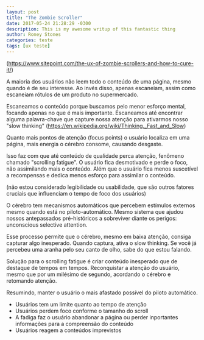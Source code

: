 ```yaml
---
layout: post
title: "The Zombie Scroller"
date: 2017-05-24 21:28:29 -0300
description: This is my awesome writup of this fantastic thing
author: Roney Stones
categories: teste
tags: [ux teste]
---
```


(https://www.sitepoint.com/the-ux-of-zombie-scrollers-and-how-to-cure-it/)

A maioria dos usuários não leem todo o conteúdo de uma página, mesmo quando é de seu interesse. Ao invés disso, apenas escaneiam, assim como escaneiam rótulos de um produto no supermercado.

Escaneamos o conteúdo porque buscamos pelo menor esforço mental, focando apenas no que é mais importante. Escaneamos até encontrar alguma palavra-chave que capture nossa atenção para ativarmos nosso "slow thinking" (https://en.wikipedia.org/wiki/Thinking,_Fast_and_Slow)

Quanto mais pontos de atenção (focus points) o usuário localiza em uma página, mais energia o cérebro consome, causando desgaste.

Isso faz com que até conteúdo de qualidade perca atenção, fenômeno chamado "scrolling fatigue". O usuário fica desmotivado e perde o foco, não assimilando mais o conteúdo. Além que o usuário fica menos suscetível a recompensas e dedica menos esforço para assimilar o conteúdo.

(não estou considerado legibilidade ou usabilidade, que são outros fatores cruciais que influenciam o tempo de foco dos usuários)

O cérebro tem mecanismos automáticos que percebem estímulos externos mesmo quando está no piloto-automático. Mesmo sistema que ajudou nossos antepassados pré-históricos a sobreviver diante os perigos: unconscious selective attention.

Esse processo permite que o cérebro, mesmo em baixa atenção, consiga capturar algo inesperado. Quando captura, ativa o slow thinking. Se você já percebeu uma aranha pelo seu canto de olho, sabe do que estou falando.

Solução para o scrolling fatigue é criar conteúdo inesperado que de destaque de tempos em tempos. Reconquistar a atenção do usuário, mesmo que por um milésimo de segundo, acordando o cérebro e retomando atenção.

Resumindo, manter o usuário o mais afastado possível do piloto automático.

  * Usuários tem um limite quanto ao tempo de atenção
  * Usuários perdem foco conforme o tamanho do scroll
  * A fadiga faz o usuário abandonar a página ou perder inportantes informações para a compreensão do conteúdo
  * Usuários reagem a conteúdos imprevistos
